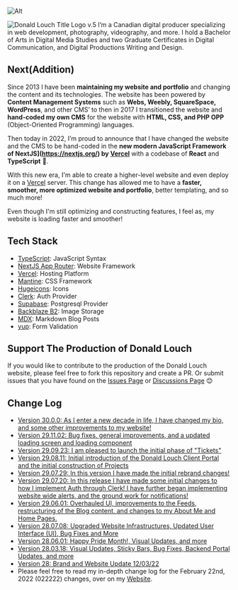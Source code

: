 ![Alt](https://repobeats.axiom.co/api/embed/d23df52609fbb19c9a58e283a9af3d4a7eba0b05.svg "Repobeats analytics image")

![Donald Louch Title Logo v.5](https://donaldlouch.s3.us-west-004.backblazeb2.com/photography/photography_LZQ70AYRu6uKWL9nh.png)
I’m a Canadian digital producer specializing in web development, photography, videography, and more. I hold a Bachelor of Arts in Digital Media Studies and two Graduate Certificates in Digital Communication, and Digital Productions Writing and Design.

## Next(Addition)

Since 2013 I have been **maintaining my website and portfolio** and changing the content and its technologies. The website has been powered by **Content Management Systems** such as **Webs, Weebly, SquareSpace, WordPress**, and other CMS’ to then in 2017 I transitioned the website and **hand-coded my own CMS** for the website with **HTML, CSS, and PHP OPP** (Object-Oriented Programming) languages. 

Then today in 2022, I’m proud to announce that I have changed the website and the CMS to be hand-coded in the **new modern JavaScript Framework of NextJS](https://nextjs.org/) by [Vercel](https://vercel.com/)** with a codebase of **React** and **TypeScript** 🎉.

With this new era, I'm able to create a higher-level website and even deploy it on a [Vercel](https://vercel.com/) server. This change has allowed me to have a **faster, smoother, more optimized website and portfolio**, better templating, and so much more!

Even though I'm still optimizing and constructing features, I feel as, my website is loading faster and smoother!

## Tech Stack

- [TypeScript](https://www.typescriptlang.org/): JavaScript Syntax
- [NextJS App Router](https://nextjs.org/): Website Framework
- [Vercel](https://vercel.com/): Hosting Platform
- [Mantine](https://mantine.dev): CSS Framework
- [Hugeicons](https://hugeicons.com): Icons
- [Clerk](https://clerk.com/): Auth Provider
- [Supabase](https://supabase.com/): Postgresql Provider
- [Backblaze B2](https://www.backblaze.com/): Image Storage
- [MDX](https://mdxjs.com/): Markdown Blog Posts
- [yup](https://github.com/jquense/yup): Form Validation

## Support The Production of Donald Louch

If you would like to contribute to the production of the Donald Louch website, please feel free to fork this repository and create a PR. Or submit issues that you have found on the [Issues Page](https://github.com/DonaldLouch/website/issues) or [Discussions Page](https://github.com/DonaldLouch/website/discussions) 😊

## Change Log
- [Version 30.0.0: As I enter a new decade in life, I have changed my bio, and some other improvements to my website!](https://github.com/DonaldLouch/website/releases/tag/version30000)
- [Version 29.11.02: Bug fixes, general improvements, and a updated loading screen and loading component](https://github.com/DonaldLouch/website/releases/tag/version291102)
- [Version 29.09.23: I am pleased to launch the initial phase of "Tickets"](https://github.com/DonaldLouch/website/releases/tag/version290923)
- [Version 29.08.11: Initial introduction of the Donald Louch Client Portal and the initial construction of Projects](https://github.com/DonaldLouch/website/releases/tag/version290811)
- [Version 29.07.29: In this version I have made the initial rebrand changes!](https://github.com/DonaldLouch/website/releases/tag/version290729)
- [Version 29.07.20: In this release I have made some initial changes to how I implement Auth through Clerk! I have further began implementing website wide alerts, and the ground work for notifications!](https://github.com/DonaldLouch/website/releases/tag/version290720)
- [Version 29.06.01: Overhauled UI, improvements to the Feeds, restructuring of the Blog content, and changes to my About Me and Home Pages.](https://github.com/DonaldLouch/website/releases/tag/version290601)
- [Version 28.07.08: Upgraded Website Infrastructures, Updated User Interface (UI), Bug Fixes and More](https://github.com/DonaldLouch/website/releases/tag/version280708)
- [Version 28.06.01: Happy Pride Month!, Visual Updates, and more](https://github.com/DonaldLouch/website/releases/tag/version280601)
- [Version 28.03.18: Visual Updates, Sticky Bars, Bug Fixes, Backend Portal Updates, and more](https://github.com/DonaldLouch/website/releases/tag/version280318)
- [Version 28: Brand and Website Update 12/03/22](https://donaldlouch.ca/post/12-03-22-Changes)
- Please feel free to read my in-depth change log for the February 22nd, 2022 (022222) changes, over on my [Website](https://donaldlouch.ca/post/02-22-22-Changes).